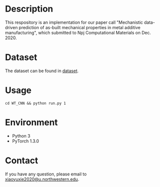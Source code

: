 # Description

This respository is an implementation for our paper call "Mechanistic data-driven prediction of as-built mechanical properties in metal additive manufacturing", which submitted to Npj Computational Materials on Dec. 2020.

# Dataset
The dataset can be found in [dataset](https://github.com/xiaoyuxie-vico/DL_AM_Data).

# Usage
`cd WT_CNN && python run.py 1`

# Environment
- Python 3
- PyTorch 1.3.0

# Contact
If you have any question, please email to xiaoyuxie2020@u.northwestern.edu.
